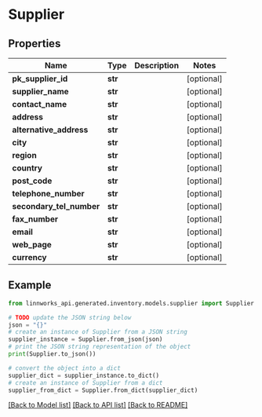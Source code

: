 # Supplier


## Properties

Name | Type | Description | Notes
------------ | ------------- | ------------- | -------------
**pk_supplier_id** | **str** |  | [optional] 
**supplier_name** | **str** |  | [optional] 
**contact_name** | **str** |  | [optional] 
**address** | **str** |  | [optional] 
**alternative_address** | **str** |  | [optional] 
**city** | **str** |  | [optional] 
**region** | **str** |  | [optional] 
**country** | **str** |  | [optional] 
**post_code** | **str** |  | [optional] 
**telephone_number** | **str** |  | [optional] 
**secondary_tel_number** | **str** |  | [optional] 
**fax_number** | **str** |  | [optional] 
**email** | **str** |  | [optional] 
**web_page** | **str** |  | [optional] 
**currency** | **str** |  | [optional] 

## Example

```python
from linnworks_api.generated.inventory.models.supplier import Supplier

# TODO update the JSON string below
json = "{}"
# create an instance of Supplier from a JSON string
supplier_instance = Supplier.from_json(json)
# print the JSON string representation of the object
print(Supplier.to_json())

# convert the object into a dict
supplier_dict = supplier_instance.to_dict()
# create an instance of Supplier from a dict
supplier_from_dict = Supplier.from_dict(supplier_dict)
```
[[Back to Model list]](../README.md#documentation-for-models) [[Back to API list]](../README.md#documentation-for-api-endpoints) [[Back to README]](../README.md)


